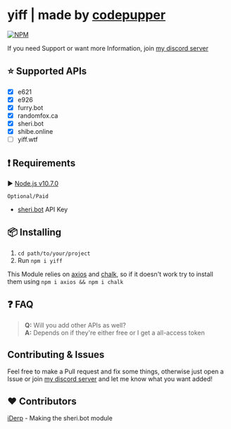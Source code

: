 # yiff | made by [codepupper](https://werewovles-yiff.me "my homepage")

[![NPM](https://nodei.co/npm/yiff.png)](https://nodei.co/npm/yiff/)

If you need Support or want more Information, join [my discord server](https://discord.gg/He2822y "a link to my discord server")

## ⭐️ Supported APIs

- [x] e621
- [x] e926
- [x] furry.bot
- [x] randomfox.ca
- [x] sheri.bot
- [x] shibe.online
- [ ] yiff.wtf

<!-- ## 📝 Examples

Examples will be in [/examples](https://github.com/yiff/tree/master/examples "a link to the examples, once they're there") soon. -->

## ❗️ Requirements

▶️ [Node.js v10.7.0](https://nodejs.org/en/ "A link to the node.js website")

`Optional/Paid`

- [sheri.bot](https://sheri.bot/ "A link to the sheri.bot website") API Key

## 📦 Installing

1. `cd path/to/your/project`
2. Run `npm i yiff`

This Module relies on [axios](https://npmjs.org/package/axios "A link to the axios package on npm") and [chalk](https://npmjs.org/package/chalk "A link to the chalk package on npm"), so if it doesn't work try to install them using `npm i axios && npm i chalk`

## ❓ FAQ

> **Q:** Will you add other APIs as well?\
> **A:** Depends on if they're either free or I get a all-access token

## Contributing & Issues

Feel free to make a Pull request and fix some things, otherwise just open a Issue or join [my discord server](https://discord.gg/He2822y) and let me know what you want added!

## ❤️ Contributors

[iDerp](https://github.com/iDerp) - Making the sheri.bot module